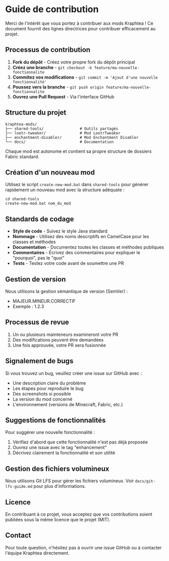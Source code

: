 # Guide de contribution

Merci de l'intérêt que vous portez à contribuer aux mods Kraphtea ! Ce document fournit des lignes directrices pour contribuer efficacement au projet.

## Processus de contribution

1. **Fork du dépôt** - Créez votre propre fork du dépôt principal
2. **Créez une branche** - `git checkout -b feature/ma-nouvelle-fonctionnalite`
3. **Commitez vos modifications** - `git commit -m 'Ajout d'une nouvelle fonctionnalité'`
4. **Poussez vers la branche** - `git push origin feature/ma-nouvelle-fonctionnalite`
5. **Ouvrez une Pull Request** - Via l'interface GitHub

## Structure du projet

```
kraphtea-mods/
├── shared-tools/                # Outils partagés
├── lootr-tweaker/               # Mod LootrTweaker
├── enchantment-disabler/        # Mod Enchantment Disabler
└── docs/                        # Documentation
```

Chaque mod est autonome et contient sa propre structure de dossiers Fabric standard.

## Création d'un nouveau mod

Utilisez le script `create-new-mod.bat` dans `shared-tools` pour générer rapidement un nouveau mod avec la structure adéquate :

```
cd shared-tools
create-new-mod.bat nom_du_mod
```

## Standards de codage

- **Style de code** - Suivez le style Java standard
- **Nommage** - Utilisez des noms descriptifs en CamelCase pour les classes et méthodes
- **Documentation** - Documentez toutes les classes et méthodes publiques
- **Commentaires** - Écrivez des commentaires pour expliquer le "pourquoi", pas le "quoi"
- **Tests** - Testez votre code avant de soumettre une PR

## Gestion de version

Nous utilisons la gestion sémantique de version (SemVer) :
- MAJEUR.MINEUR.CORRECTIF
- Exemple : 1.2.3

## Processus de revue

1. Un ou plusieurs mainteneurs examineront votre PR
2. Des modifications peuvent être demandées
3. Une fois approuvée, votre PR sera fusionnée

## Signalement de bugs

Si vous trouvez un bug, veuillez créer une issue sur GitHub avec :
- Une description claire du problème
- Les étapes pour reproduire le bug
- Des screenshots si possible
- La version du mod concerné
- L'environnement (versions de Minecraft, Fabric, etc.)

## Suggestions de fonctionnalités

Pour suggérer une nouvelle fonctionnalité :
1. Vérifiez d'abord que cette fonctionnalité n'est pas déjà proposée
2. Ouvrez une issue avec le tag "enhancement"
3. Décrivez clairement la fonctionnalité et son utilité

## Gestion des fichiers volumineux

Nous utilisons Git LFS pour gérer les fichiers volumineux. Voir `docs/git-lfs-guide.md` pour plus d'informations.

## Licence

En contribuant à ce projet, vous acceptez que vos contributions soient publiées sous la même licence que le projet (MIT).

## Contact

Pour toute question, n'hésitez pas à ouvrir une issue GitHub ou à contacter l'équipe Kraphtea directement.